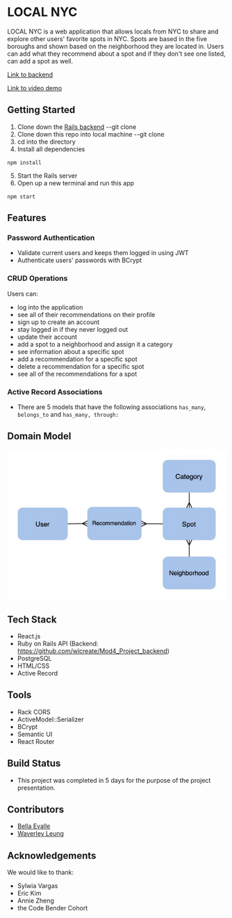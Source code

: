 # LOCAL NYC
LOCAL NYC is a web application that allows locals from NYC to share and explore other users' favorite spots in NYC. Spots are based in the five boroughs and shown based on the neighborhood they are located in. Users can add what they recommend about a spot and if they don't see one listed, can add a spot as well. 

[Link to backend](https://github.com/wlcreate/Mod4_Project_backend)

[Link to video demo](https://youtu.be/954c0xCiL9U)

## Getting Started
1. Clone down the [Rails backend](https://github.com/wlcreate/Mod4_Project_backend) --git clone
2. Clone down this repo into local machine --git clone
3. cd into the directory
4. Install all dependencies
```
npm install
```
5. Start the Rails server
6. Open up a new terminal and run this app
```
npm start
```

## Features

### Password Authentication
 * Validate current users and keeps them logged in using JWT
 * Authenticate users' passwords with BCrypt
 
 ### CRUD Operations
 Users can: 
 * log into the application 
 * see all of their recommendations on their profile
 * sign up to create an account
 * stay logged in if they never logged out
 * update their account
 * add a spot to a neighborhood and assign it a category
 * see information about a specific spot
 * add a recommendation for a specific spot
 * delete a recommendation for a specific spot
 * see all of the recommendations for a spot
 
 ### Active Record Associations
 * There are 5 models that have the following associations ```has_many```, ```belongs_to``` and ```has_many, through: ```
 
 ## Domain Model
 <img src='./local_nyc_frontend/image/domainImg.jpg' />
 
 ## Tech Stack
 * React.js
 * Ruby on Rails API (Backend: https://github.com/wlcreate/Mod4_Project_backend)
 * PostgreSQL
 * HTML/CSS
 * Active Record
 
 ## Tools
 * Rack CORS
 * ActiveModel::Serializer
 * BCrypt
 * Semantic UI
 * React Router
 
 ## Build Status
 * This project was completed in 5 days for the purpose of the project presentation.
 
 ## Contributors
 * [Bella Evalle](https://github.com/BellaEvalle)
 * [Waverley Leung](https://github.com/wlcreate)
 
 ## Acknowledgements
 We would like to thank:
  * Sylwia Vargas
  * Eric Kim
  * Annie Zheng
  * the Code Bender Cohort

